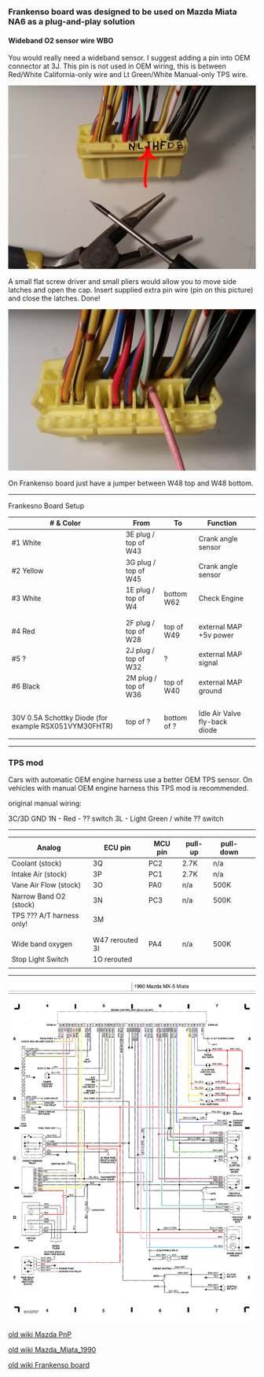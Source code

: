 
### Frankenso board was designed to be used on Mazda Miata NA6 as a plug-and-play solution


#### Wideband O2 sensor wire WBO

You would really need a wideband sensor. I suggest adding a pin into OEM connector at 3J. This pin is not used in OEM wiring,
this is between Red/White California-only wire and Lt Green/White Manual-only TPS wire.

![3J](j_pin_for_wbo.jpg)

A small flat screw driver and small pliers would allow you to move side latches and open the cap.
Insert supplied extra pin wire (pin on this picture) and close the latches. Done!

![extra wire](latches_open_J_wbo_added.jpg)
 
On Frankenso board just have a jumper between W48 top and W48 bottom.

-----------------------------------
Frankesno Board Setup

| # & Color | From | To | Function |   |
|------|------|----|-------|---|
| #1 White   | 3E plug / top of W43  |    |    Crank angle sensor   |   |
| #2 Yellow  | 3G plug / top of W45  |    |    Crank angle sensor   |   |
| #3 White   | 1E plug / top of W4   | bottom W62  |  Check Engine     |   | 
|      |      |    |       |   |
|      |      |    |       |   |
| #4 Red   |  2F plug / top of W28 | top of W49  | external MAP +5v power     |   |
| #5 ?     |  2J plug / top of W32 | ?| external MAP signal      |   |
| #6 Black    |  2M plug / top of W36 | top of W40 | external MAP ground      |   |
|      |      |    |       |   |
|      |      |    |       |   |
|      |      |    |       |   |
| 30V 0.5A Schottky Diode (for example RSX051VYM30FHTR)     | top of ?    | bottom of ?   | Idle Air Valve fly-back diode      |   |
|      |      |    |       |   |

-----------------------------------


### TPS mod
Cars with automatic OEM engine harness use a better OEM TPS sensor.
On vehicles with manual OEM engine harness this TPS mod is recommended.

original manual wiring:

3C/3D GND
1N - Red - ?? switch
3L - Light Green / white ?? switch


-----------------------------------

| Analog        | ECU pin |MCU pin |  pull-up | pull-down |   |  
|------|------|----|-------|---|---|
| Coolant (stock)       | 3Q | PC2 |  2.7K | n/a      |   |
| Intake Air (stock)    | 3P | PC1 |  2.7K | n/a      |   |
| Vane Air Flow (stock) | 3O | PA0 |  n/a  | 500K     |   |
| Narrow Band O2 (stock)| 3N | PC3 |  n/a  | 500K  |
| TPS ??? A/T harness only!    | 3M     |    |       |   |
|      |      |    |       |   |
|      |      |    |       |   |
| Wide band oxygen   | W47 rerouted 3I     | PA4   |   n/a    | 500K  |
| Stop Light Switch     | 1O rerouted     |    |       |   |
|      |      |    |       |   |

-----------------------------------



![Engine Wiring](../../oem_docs/Mazda/1990_Miata/1990_miata_us.png)

[old wiki Mazda PnP](https://rusefi.com/wiki/index.php?title=Manual:Hardware:Mazda_PnP)

[old wiki Mazda_Miata_1990](https://rusefi.com/wiki/index.php?title=Vehicle:Mazda_Miata_1990)

[old wiki Frankenso board](https://rusefi.com/wiki/index.php?title=Manual:Hardware_Frankenso_board)

